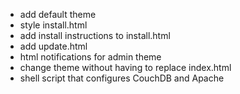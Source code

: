 - add default theme
- style install.html
- add install instructions to install.html
- add update.html
- html notifications for admin theme
- change theme without having to replace index.html
- shell script that configures CouchDB and Apache